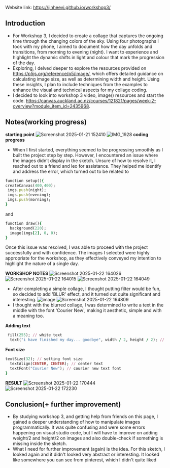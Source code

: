 Website link: https://jinheeyi.github.io/workshop3/

## Introduction
- For Workshop 3, I decided to create a collage that captures the ongoing time through the changing colors of the sky. Using four photographs I took with my phone, I aimed to document how the day unfolds and transitions, from morning to evening (night). I want to experience and highlight the dynamic shifts in light and colour that mark the progression of the day.
- Exploring, I delved deeper to explore the resources provided on https://p5js.org/reference/p5/image/, which offers detailed guidance on calculating image size, as well as determining width and height. Using these insights, I plan to include techniques from the examples to enhance the visual and technical aspects for my collage coding. 
- I decided to look into workshop 3 video, image() resources and start the code. https://canvas.auckland.ac.nz/courses/121821/pages/week-2-overview?module_item_id=2435968. 

## Notes(working progress)
**starting point**
![Screenshot 2025-01-21 152410](https://github.com/user-attachments/assets/ef794495-dd67-4f78-8c44-7330f1d0bf19)
![IMG_1928](https://github.com/user-attachments/assets/ce9afbd5-c1f5-4ae6-9d80-d26fd4b60b3e)
**coding progress**
- When I first started, everything seemed to be progressing smoothly as I built the project step by step. However, I encountered an issue where the images didn’t display in the sketch. Unsure of how to resolve it, I reached out to a friend and leo for assistance. They helped me identify and address the error, which turned out to be related to
```ruby
function setup(){
createCanvas(400,400);
 imgs.push(night);
 imgs.push(evening);
 imgs.push(morning);
}
```
and
```ruby
function draw(){
  background(220);
  image(imgs[2], 0, 0);
}
```
Once this issue was resolved, I was able to proceed with the project successfully and with confidence. The images I selected were highly appropriate for the workshop, as they effectively conveyed my intention to highlight the nature of a single day.

**WORKSHOP NOTES**
![Screenshot 2025-01-22 164026](https://github.com/user-attachments/assets/61bd8b27-01b2-4b0a-8901-34cec1943ad3)
![Screenshot 2025-01-22 164015](https://github.com/user-attachments/assets/0d43f4a9-bace-4db2-bbb6-eed77c4e51b3)
![Screenshot 2025-01-22 164049](https://github.com/user-attachments/assets/5115719c-46c1-403c-b849-afa0602fd9d4)
- After completing a simple collage, I thought putting filter would be fun, so decided to add 'BLUR' effect, and it turned out quite significant and interesting. 
![image](https://github.com/user-attachments/assets/b924d3f9-0f29-47ad-9ebb-f9b37637a8bf)
![Screenshot 2025-01-22 164809](https://github.com/user-attachments/assets/8425a038-c806-49ed-a417-60ea2230837a)
- I thought with the blurred collage, I was determined to write a text in the middle with the font 'Courier New', making it aesthetic, simple and with a meaning too. 


**Adding text**
```ruby
 fill(255); // white text
  text("i have finished my day... goodbye", width / 2, height / 2); // centered text
```
**Font size**
```ruby
textSize(32); // setting font size
  textAlign(CENTER, CENTER); // center text
  textFont("Courier New"); // courier new text font
}
```

**RESULT**
![Screenshot 2025-01-22 170444](https://github.com/user-attachments/assets/fa215a9e-04a6-4f9a-973a-f66eb5f9d77e)
![Screenshot 2025-01-22 172230](https://github.com/user-attachments/assets/ace5b869-9c20-4496-8fd3-8f304f47f299)

## Conclusion(+ further improvement)
- By studying workshop 3, and getting help from friends on this page, I gained a deeper understanding of how to manipulate images programmatically. It was quite confusing and were some errors happening on visual studio code, but I will have to improve on adding weight/2 and height/2 on images and also double-check if something is missing inside the sketch.
- What I need for further improvement (again) is the idea. For this sketch, I looked again and it didn't looked very abstract or interesting. It looked like somewhere you can see from pinterest, which I didn't quite liked 
